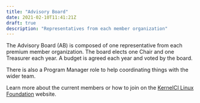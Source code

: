```yaml
---
title: "Advisory Board"
date: 2021-02-10T11:41:21Z
draft: true
description: "Representatives from each member organization"
---
```


The Advisory Board (AB) is composed of one representative from each premium
member organization.  The board elects one Chair and one Treasurer each year.
A budget is agreed each year and voted by the board.

There is also a Program Manager role to help coordinating things
with the wider team.

Learn more about the current members or how to join on the [KernelCI Linux
Foundation](https://foundation.kernelci.org/) website.
